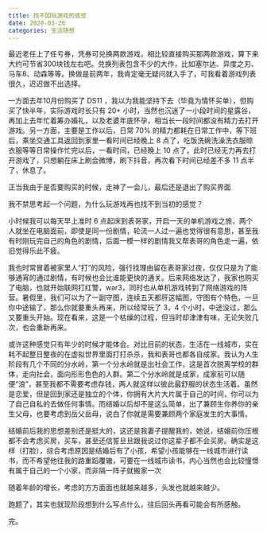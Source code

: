 ```yaml
---
title: 找不回玩游戏的感觉
date: 2020-03-26
categories: 生活随想
---
```


最近老任上了任亏券，凭券可兑换两款游戏，相比较直接购买那两款游戏，算下来大约可节省300块钱左右吧。兑换列表包含不少的大作，比如塞尔达、异度之刃、马车8、动森等等。换做是前两年，我肯定毫无疑问就入手了，可我看着游戏列表很久，迟迟做不出选择。

一方面去年10月份购买了 DS11 ，我以为我能坚持下去（毕竟为情怀买单），但购买了快半年，实际游戏时长只有 20+ 小时，当然也沉迷了一小段时间的星露谷，再加上去年忙着筹办婚礼，以及老婆年底怀孕，相当长一段时间都没有精力去打开游戏。另一方面，主要是工作以后，日常 70% 的精力都耗在日常工作中，等下班后，乘坐交通工具返回到家里一看时间已经晚上 8 点了，吃饭洗碗洗澡洗衣服晾衣服等等日常操作忙完以后，一看时间，已经晚上 10 点了，此时已经无力再去打开游戏了，只想躺在床上刷会微博，刷下抖音，再次看下时间已经差不多 11 点半了，休息了。

正当我由于是否要购买的时候，走神了一会儿，最后还是退出了购买界面

我不禁思考起一个问题，为什么玩游戏再也找不到当初的感觉？

小时候我可以每天早上准时 6 点起床到表哥家，开启一天的单机游戏之旅，两个人就坐在电脑面前，即使是同一份剧情，轮流一人过一遍也觉得很有意思，甚至我有时刚玩完自己的角色的剧情，后面一模一样的剧情我又帮表哥的角色走一遍，依旧觉得乐此不疲。

我也时常冒着被家里人“打”的风险，强行找理由留在表哥家过夜，仅仅只是为了能够通宵的通过剧情，有时候也会比谁能更快的通关。后来网络发达了，我家也购买了电脑，也就开始联网打红警，war3，同时也从单机游戏转到了网络游戏的阵营。暑假里，我们可以为了一副守图，连续五天都肝这幅图，守图有个特色，一旦你中途输了，那么你就要重头再来，所以经常玩了 3，4 个小时，中途没过，那么又要重头开始。现在看来，这是一个枯燥的过程，但当时却津津有味，无论失败几次，也会重新再来。

或许这种感觉只有年少的时候才能体会。对比目前的状态，生活在一线城市，实在耗不起整日整夜的在虚拟世界里面打打杀杀，我和表哥也都各自成家。我认为人生阶段有几个不同的分水岭，第一个分水岭就是出社会工作，这是首次脱离学校的群体，走向社会，面向形形色色的人群。第二个分水岭就是成家，成家前可以随便“浪”，甚至我都不需要考虑存钱，两人就这样以彼此最舒服的状态生活着。虽然是恋爱，但是回到家还是独立的个体，你拥有大片大片属于自己的时间，你可以为了自己自私的去做任何事情。而结婚以后却不是这么简单，出了兼顾生你养你的亲生父母，也要考虑到岳父岳母，说白了你就是需要兼顾两个家庭发生的大事情。

结婚前后我的思想差别还是挺大的，这还是我妻子提醒我的，她说，结婚前你压根都不会考虑买房，买车，甚至还信誓旦旦跟我说过你这辈子都不会买房。确实是这样（打脸），综合考虑原因是结婚后有了小孩，希望小孩能够在一线城市进行读书，而不希望他往我的路重蹈覆辙，可要在一线城市读书，内心当然也会比较憧憬有属于自己的一个小家，而非隔一阵子就搬家一次

随着年龄的增长，考虑的方方面面也就越来越多，头发也就越来越少。

跑题了，其实也就现阶段想到什么写点什么，往后回头再看可能会有所感触。

完。